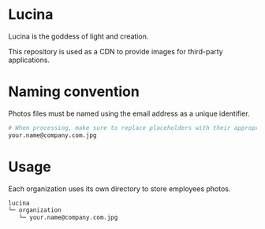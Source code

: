 # Lucina

Lucina is the goddess of light and creation.

This repository is used as a CDN to provide images for third-party applications.

# Naming convention

Photos files must be named using the email address as a unique identifier.

```bash
# When processing, make sure to replace placeholders with their appropriate values.
your.name@company.com.jpg
```

# Usage

Each organization uses its own directory to store employees photos.

```bash
lucina
└─ organization
   └─ your.name@company.com.jpg
```

